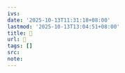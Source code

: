 ```yaml
---
ivs:
date: '2025-10-13T11:31:18+08:00'
lastmod: '2025-10-13T13:04:51+08:00'
title: 󰨾
url: 󰨾
tags: []
src:
note:
---
```

